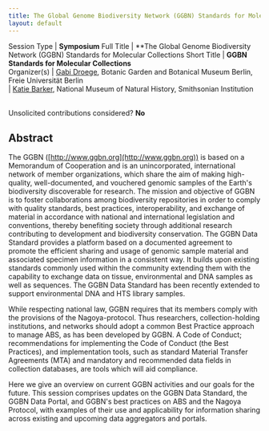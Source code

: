 ```yaml
---
title: The Global Genome Biodiversity Network (GGBN) Standards for Molecular Collections
layout: default
---
```


Session Type | **Symposium**
Full Title   | **The Global Genome Biodiversity Network (GGBN) Standards for Molecular Collections
Short Title  | **GGBN Standards for Molecular Collections**  
Organizer(s) | [Gabi Droege](mailto:G.Droege@bgbm.org), Botanic Garden and Botanical Museum Berlin, Freie Universität Berlin  
             | [Katie Barker](mailto:barkerk@si.edu), National Museum of Natural History, Smithsonian Institution


<p><br />Unsolicited contributions considered? <strong>No</strong></p>
 

## Abstract

The GGBN ([http://www.ggbn.org](http://www.ggbn.org)) is based on a Memorandum of Cooperation and is an unincorporated, international network of member organizations, which share the aim of making high-quality, well-documented, and vouchered genomic samples of the Earth's biodiversity discoverable for research. The mission and objective of GGBN is to foster collaborations among biodiversity repositories in order to comply with quality standards, best practices, interoperability, and exchange of material in accordance with national and international legislation and conventions, thereby benefiting society through additional research contributing to development and biodiversity conservation. The GGBN Data Standard provides a platform based on a documented agreement to promote the efficient sharing and usage of genomic sample material and associated specimen information in a consistent way. It builds upon existing standards commonly used within the community extending them with the capability to exchange data on tissue, environmental and DNA samples as well as sequences. The GGBN Data Standard has been recently extended to support environmental DNA and HTS library samples.

While respecting national law, GGBN requires that its members comply with the provisions of the Nagoya-protocol. Thus researchers, collection-holding institutions, and networks should adopt a common Best Practice approach to manage ABS, as has been developed by GGBN. A Code of Conduct; recommendations for implementing the Code of Conduct (the Best Practices), and implementation tools, such as standard Material Transfer Agreements (MTA) and mandatory and recommended data fields in collection databases, are tools which will aid compliance.

Here we give an overview on current GGBN activities and our goals for the future. This session comprises updates on the GGBN Data Standard, the GGBN Data Portal, and GGBN's best practices on ABS and the Nagoya Protocol, with examples of their use and applicability for information sharing across existing and upcoming data aggregators and portals.

